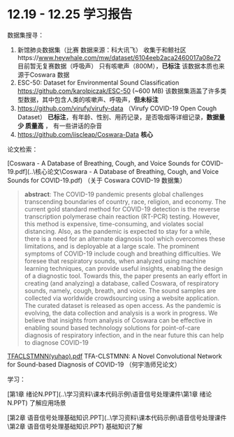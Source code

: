 # 12.19 - 12.25 学习报告 



数据集搜寻：

1. 新馆肺炎数据集（比赛 数据来源：科大讯飞） 收集于和鲸社区https://www.heywhale.com/mw/dataset/6104eeb2aca2460017a08e72  目前暂无复赛数据（呼吸声） 只有咳嗽声（800M），**已标注** 该数据本质也来源于Coswara 数据
2. ESC-50: Dataset for Environmental Sound Classification   https://github.com/karolpiczak/ESC-50  (~600 MB) 该数据集涵盖了许多类型数据，其中包含人类的咳嗽声、呼吸声，**但未标注**
3. https://github.com/virufy/virufy-data （Virufy COVID-19 Open Cough Dataset） **已标注**，有年龄、性别、用药记录，是否吸烟等详细记录，**数据量少 质量高** ， 有一些讲话的杂音
4. https://github.com/iiscleap/Coswara-Data   **核心**

论文检索：

 [Coswara - A Database of Breathing, Cough, and Voice Sounds for COVID-19.pdf](..\核心论文\Coswara - A Database of Breathing, Cough, and Voice Sounds for COVID-19.pdf)  （关于 Coswara COVID-19 数据集）

> **abstract**:  The COVID-19 pandemic presents global challenges transcending boundaries of country, race, religion, and economy. The current gold standard method for COVID-19 detection is the reverse transcription polymerase chain reaction (RT-PCR) testing. However, this method is expensive, time-consuming, and violates social distancing. Also, as the pandemic is expected to stay for a while, there is a need for an alternate diagnosis tool which overcomes these limitations, and is deployable at a large scale. The prominent symptoms of COVID-19 include cough and breathing difficulties. We foresee that respiratory sounds, when analyzed using machine learning techniques, can provide useful insights, enabling the design of a diagnostic tool. Towards this, the paper presents an early effort in creating (and analyzing) a database, called Coswara, of respiratory sounds, namely, cough, breath, and voice. The sound samples are collected via worldwide crowdsourcing using a website application. The curated dataset is released as open access. As the pandemic is evolving, the data collection and analysis is a work in progress. We believe that insights from analysis of Coswara can be effective in enabling sound based technology solutions for point-of-care diagnosis of respiratory infection, and in the near future this can help to diagnose COVID-19

[TFACLSTMNN(yuhao).pdf](..\核心论文\TFACLSTMNN(yuhao).pdf)   TFA-CLSTMNN: A Novel Convolutional Network for Sound-based Diagnosis of COVID-19 （何宇浩师兄论文）

学习：

 [第1章 绪论N.PPT](..\学习资料\课本代码示例\语音信号处理课件\第1章 绪论N.PPT)   了解应用场景

 [第2章 语音信号处理基础知识.PPT](..\学习资料\课本代码示例\语音信号处理课件\第2章 语音信号处理基础知识.PPT)   基础知识了解

